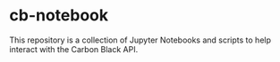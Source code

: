 # cb-notebook

This repository is a collection of Jupyter Notebooks and scripts to help interact with the Carbon Black API.